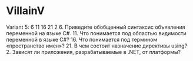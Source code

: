 # VillainV
Variant  5:  6   11   16   21    2
6. Приведите обобщенный синтаксис объявления переменной на языке C#.
11. Что понимается под областью видимости переменной в языке C#?
16. Что понимается под термином «пространство имен»?
21. В чем состоит назначение директивы using?
2. Зависят ли приложения, разрабатываемые в .NET, от платформы?
